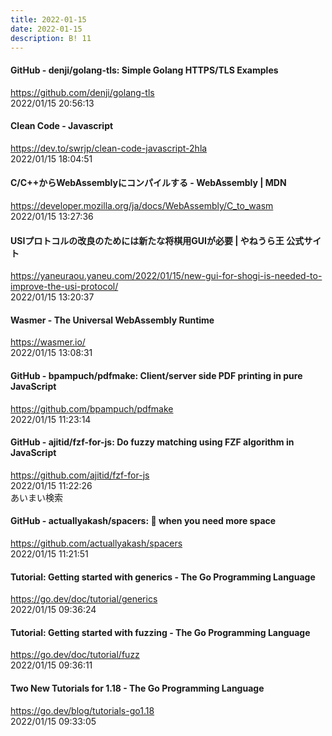 ```yaml
---
title: 2022-01-15
date: 2022-01-15
description: B! 11
---
```


#### GitHub - denji/golang-tls: Simple Golang HTTPS/TLS Examples
https://github.com/denji/golang-tls<br>
2022/01/15 20:56:13<br>


#### Clean Code - Javascript
https://dev.to/swrjp/clean-code-javascript-2hla<br>
2022/01/15 18:04:51<br>


#### C/C++からWebAssemblyにコンパイルする - WebAssembly | MDN
https://developer.mozilla.org/ja/docs/WebAssembly/C_to_wasm<br>
2022/01/15 13:27:36<br>


#### USIプロトコルの改良のためには新たな将棋用GUIが必要 | やねうら王 公式サイト
https://yaneuraou.yaneu.com/2022/01/15/new-gui-for-shogi-is-needed-to-improve-the-usi-protocol/<br>
2022/01/15 13:20:37<br>


#### Wasmer - The Universal WebAssembly Runtime
https://wasmer.io/<br>
2022/01/15 13:08:31<br>


#### GitHub - bpampuch/pdfmake: Client/server side PDF printing in pure JavaScript
https://github.com/bpampuch/pdfmake<br>
2022/01/15 11:23:14<br>


#### GitHub - ajitid/fzf-for-js: Do fuzzy matching using FZF algorithm in JavaScript
https://github.com/ajitid/fzf-for-js<br>
2022/01/15 11:22:26<br>
あいまい検索


#### GitHub - actuallyakash/spacers: 🔳 when you need more __space__
https://github.com/actuallyakash/spacers<br>
2022/01/15 11:21:51<br>


#### Tutorial: Getting started with generics - The Go Programming Language
https://go.dev/doc/tutorial/generics<br>
2022/01/15 09:36:24<br>


#### Tutorial: Getting started with fuzzing - The Go Programming Language
https://go.dev/doc/tutorial/fuzz<br>
2022/01/15 09:36:11<br>


#### Two New Tutorials for 1.18 - The Go Programming Language
https://go.dev/blog/tutorials-go1.18<br>
2022/01/15 09:33:05<br>



